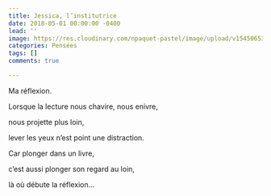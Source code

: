 ```yaml
---
title: Jessica, l’institutrice
date: 2018-05-01 00:00:00 -0400
lead: ''
image: https://res.cloudinary.com/npaquet-pastel/image/upload/v1545065359/Version-2-2.jpg
categories: Pensées
tags: []
comments: true

---
```

Ma réflexion.

Lorsque la lecture nous chavire, nous enivre, 

nous projette plus loin,

lever les yeux n’est point une distraction.

Car plonger dans un livre,

c’est aussi plonger son regard au loin,

là où débute la réflexion…